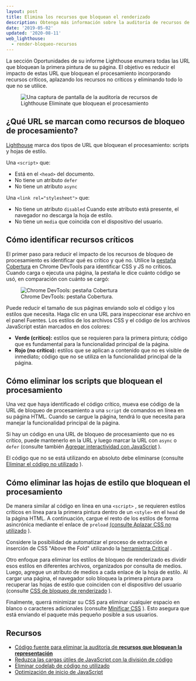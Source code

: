 ```yaml
---
layout: post
title: Elimina los recursos que bloquean el renderizado
description: Obtenga más información sobre la auditoría de recursos de bloqueo de procesamiento.
date: '2019-05-02'
updated: '2020-08-11'
web_lighthouse:
  - render-bloqueo-recursos
---
```


La sección Oportunidades de su informe Lighthouse enumera todas las URL que bloquean la primera pintura de su página. El objetivo es reducir el impacto de estas URL que bloquean el procesamiento incorporando recursos críticos, aplazando los recursos no críticos y eliminando todo lo que no se utilice.

<figure class="w-figure"><img class="w-screenshot" src="blocking-resources.png" alt="Una captura de pantalla de la auditoría de recursos de Lighthouse Eliminate que bloquean el procesamiento"></figure>

## ¿Qué URL se marcan como recursos de bloqueo de procesamiento?

[Lighthouse](https://developers.google.com/web/tools/lighthouse/) marca dos tipos de URL que bloquean el procesamiento: scripts y hojas de estilo.

Una `<script>` que:

- Está en el `<head>` del documento.
- No tiene un atributo `defer`
- No tiene un atributo `async`

Una `<link rel="stylesheet">` que:

- No tiene un atributo `disabled` Cuando este atributo está presente, el navegador no descarga la hoja de estilo.
- No tiene un `media` que coincida con el dispositivo del usuario.

## Cómo identificar recursos críticos

El primer paso para reducir el impacto de los recursos de bloqueo de procesamiento es identificar qué es crítico y qué no. Utilice la [pestaña Cobertura](https://developers.google.com/web/updates/2017/04/devtools-release-notes#coverage) en Chrome DevTools para identificar CSS y JS no críticos. Cuando carga o ejecuta una página, la pestaña le dice cuánto código se usó, en comparación con cuánto se cargó:

<figure class="w-figure"><img class="w-screenshot w-screenshot--filled" src="coverage.png" alt="Chrome DevTools: pestaña Cobertura"><figcaption class="w-figcaption"> Chrome DevTools: pestaña Cobertura.</figcaption></figure>

Puede reducir el tamaño de sus páginas enviando solo el código y los estilos que necesita. Haga clic en una URL para inspeccionar ese archivo en el panel Fuentes. Los estilos de los archivos CSS y el código de los archivos JavaScript están marcados en dos colores:

- **Verde (crítico):** estilos que se requieren para la primera pintura; código que es fundamental para la funcionalidad principal de la página.
- **Rojo (no crítico):** estilos que se aplican a contenido que no es visible de inmediato; código que no se utiliza en la funcionalidad principal de la página.

## Cómo eliminar los scripts que bloquean el procesamiento

Una vez que haya identificado el código crítico, mueva ese código de la URL de bloqueo de procesamiento a una `script` de comandos en línea en su página HTML. Cuando se cargue la página, tendrá lo que necesita para manejar la funcionalidad principal de la página.

Si hay un código en una URL de bloqueo de procesamiento que no es crítico, puede mantenerlo en la URL y luego marcar la URL con `async` o `defer` (consulte también [Agregar interactividad con JavaScript](https://developers.google.com/web/fundamentals/performance/critical-rendering-path/adding-interactivity-with-javascript) ).

El código que no se está utilizando en absoluto debe eliminarse (consulte [Eliminar el código no utilizado](/remove-unused-code) ).

## Cómo eliminar las hojas de estilo que bloquean el procesamiento

De manera similar al código en línea en una `<script>` , se requieren estilos críticos en línea para la primera pintura dentro de un `<style>` en el `head` de la página HTML. A continuación, cargue el resto de los estilos de forma asincrónica mediante el enlace de `preload` [(consulte Aplazar CSS no utilizado](/defer-non-critical-css) ).

Considere la posibilidad de automatizar el proceso de extracción e inserción de CSS "Above the Fold" utilizando la [herramienta Critical](https://github.com/addyosmani/critical/blob/master/README.md) .

Otro enfoque para eliminar los estilos de bloqueo de renderizado es dividir esos estilos en diferentes archivos, organizados por consulta de medios. Luego, agregue un atributo de medios a cada enlace de la hoja de estilo. Al cargar una página, el navegador solo bloquea la primera pintura para recuperar las hojas de estilo que coinciden con el dispositivo del usuario (consulte [CSS de bloqueo de renderizado](https://developers.google.com/web/fundamentals/performance/critical-rendering-path/render-blocking-css) ).

Finalmente, querrá minimizar su CSS para eliminar cualquier espacio en blanco o caracteres adicionales (consulte [Minificar CSS](/minify-css) ). Esto asegura que está enviando el paquete más pequeño posible a sus usuarios.

## Recursos

- [Código fuente para eliminar la auditoría de **recursos que bloquean la representación**](https://github.com/GoogleChrome/lighthouse/blob/master/lighthouse-core/audits/byte-efficiency/render-blocking-resources.js)
- [Reduzca las cargas útiles de JavaScript con la división de código](/reduce-javascript-payloads-with-code-splitting)
- [Eliminar codelab de código no utilizado](/codelab-remove-unused-code)
- [Optimización de inicio de JavaScript](https://developers.google.com/web/fundamentals/performance/optimizing-content-efficiency/javascript-startup-optimization/)
